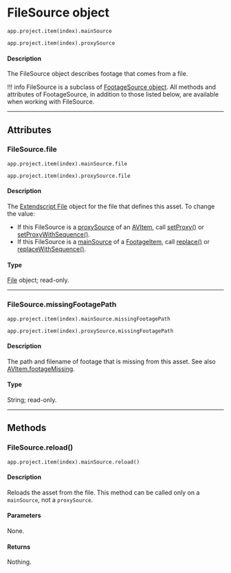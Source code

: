 # FileSource object

`app.project.item(index).mainSource`

`app.project.item(index).proxySource`


#### Description

The FileSource object describes footage that comes from a file.

!!! info
    FileSource is a subclass of [FootageSource object](footagesource.md). All methods and attributes of FootageSource, in addition to those listed below, are available when working with FileSource.

---

## Attributes

### FileSource.file

`app.project.item(index).mainSource.file`

`app.project.item(index).proxySource.file`


#### Description

The [Extendscript File](https://extendscript.docsforadobe.dev/file-system-access/file-object.html) object for the file that defines this asset. To change the value:

- If this FileSource is a [proxySource](../item/avitem.md#avitemproxysource) of an [AVItem](../item/avitem.md), call [setProxy()](../item/avitem.md#avitemsetproxy) or [setProxyWithSequence()](../item/avitem.md#avitemsetproxywithsequence).
- If this FileSource is a [mainSource](../item/footageitem.md#footageitemmainsource) of a [FootageItem](../item/footageitem.md), call [replace()](../item/footageitem.md#footageitemreplace) or [replaceWithSequence()](../item/footageitem.md#footageitemreplacewithsequence).

#### Type

[File](https://extendscript.docsforadobe.dev/file-system-access/file-object.html) object; read-only.

---

### FileSource.missingFootagePath

`app.project.item(index).mainSource.missingFootagePath`

`app.project.item(index).proxySource.missingFootagePath`


#### Description

The path and filename of footage that is missing from this asset. See also [AVItem.footageMissing](../item/avitem.md#avitemfootagemissing).

#### Type

String; read-only.

---

## Methods

### FileSource.reload()

`app.project.item(index).mainSource.reload()`

#### Description

Reloads the asset from the file. This method can be called only on a `mainSource`, not a `proxySource`.

#### Parameters

None.

#### Returns

Nothing.
